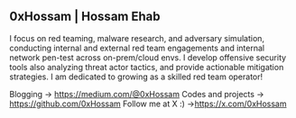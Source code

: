 ## 0xHossam | Hossam Ehab

I focus on red teaming, malware research, and adversary simulation, conducting internal and external red team engagements and internal network pen-test across on-prem/cloud envs. I develop offensive security tools also analyzing threat actor tactics, and provide actionable mitigation strategies. I am dedicated to growing as a skilled red team operator!

Blogging -> https://medium.com/@0xHossam
Codes and projects -> https://github.com/0xHossam
Follow me at X :) ->https://x.com/0xHossam

<!--
**0xHossam/0xHossam** is a ✨ _special_ ✨ repository because its `README.md` (this file) appears on your GitHub profile.

Here are some ideas to get you started:

- 🔭 I’m currently working on ...
- 🌱 I’m currently learning ...
- 👯 I’m looking to collaborate on ...
- 🤔 I’m looking for help with ...
- 💬 Ask me about ...
- 📫 How to reach me: ...
- 😄 Pronouns: ...
- ⚡ Fun fact: ...
-->
